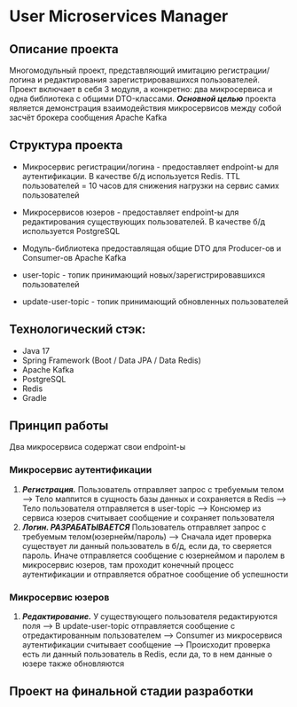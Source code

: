 # User Microservices Manager

## Описание проекта
Многомодульный проект, представляющий имитацию регистрации/логина и редактирования зарегистрировавшихся пользователей.
Проект включает в себя 3 модуля, а конкретно: два микросервиса и одна библиотека с общими DTO-классами. 
***Основной целью*** проекта является демонстрация взаимодействия микросервисов между собой засчёт брокера сообщения
Apache Kafka

## Структура проекта
- Микросервис регистрации/логина - предоставляет endpoint-ы для аутентификации. В качестве б/д используется Redis. TTL пользователей = 10 часов для снижения нагрузки на сервис самих пользователей
- Микросервисов юзеров - предоставляет endpoint-ы для редактирования существующих пользователей. В качестве б/д используется PostgreSQL
- Модуль-библиотека предоставлящая общие DTO для Producer-ов и Consumer-ов Apache Kafka

- user-topic - топик принимающий новых/зарегистрировавшихся пользователей
- update-user-topic - топик принимающий обновленных пользователей

## Технологический стэк:
- Java 17
- Spring Framework (Boot / Data JPA / Data Redis)
- Apache Kafka
- PostgreSQL
- Redis
- Gradle

## Принцип работы
Два микросервиса содержат свои endpoint-ы

### Микросервис аутентификации
1) ***Регистрация.*** Пользователь отправляет запрос с требуемым телом --> Тело маппится в сущность базы данных и сохраняется в Redis --> Тело пользователя отправляется в user-topic --> Консюмер из сервиса юзеров считывает сообщение и сохраняет пользователя 
2) ***Логин. РАЗРАБАТЫВАЕТСЯ*** Пользователь отправляет запрос с требуемым телом(юзернейм/пароль) --> Сначала идет проверка существует ли данный пользователь в б/д, если да, то сверяется пароль. Иначе отправляется сообщение с юзернеймом и паролем в микросервис юзеров, там проходит конечный процесс аутентификации и отправляется обратное сообщение об успешности

### Микросервис юзеров
1) ***Редактирование.*** У существующего пользователя редактируются поля --> В update-user-topic отправляется сообщение с отредактированным пользователем --> Consumer из микросервися аутентификации считывает сообщение --> Происходит проверка есть ли данный пользователь в Redis, если да, то в нем данные о юзере также обновляются

## Проект на финальной стадии разработки
